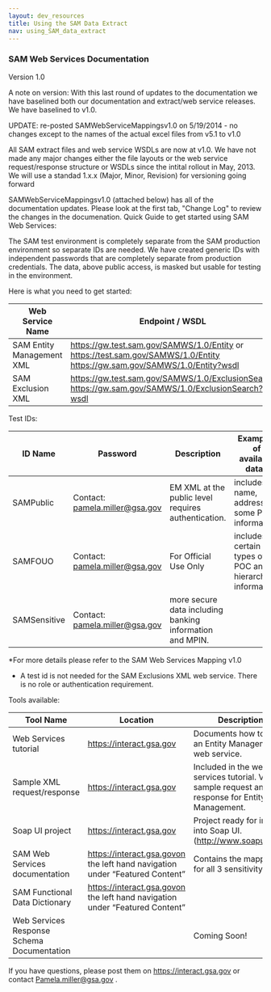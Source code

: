 ```yaml
---
layout: dev_resources
title: Using the SAM Data Extract
nav: using_SAM_data_extract
---
```

### SAM Web Services Documentation

Version 1.0 
 
A note on version:  With this last round of updates to the documentation we have baselined both our documentation and extract/web service releases. We have baselined to v1.0.  
 
UPDATE: re-posted  SAMWebServiceMappingsv1.0 on 5/19/2014 - no changes except to the names of the actual excel files from v5.1 to v1.0
 
All SAM extract files and web service WSDLs are now at v1.0. 
We have not made any major changes either the file layouts or the web service request/response structure or WSDLs since the intital rollout in May, 2013. 
We will use a standad 1.x.x (Major, Minor, Revision) for versioning going forward
 
SAMWebServiceMappingsv1.0 (attached below) has all of the documentation updates. Please look at the first tab, "Change Log" to review the changes in the documenation.
Quick Guide to get started using SAM Web Services:

The SAM test environment is completely separate from the SAM production environment so separate IDs are needed.  We have created generic IDs with independent passwords that are completely separate from production credentials. The data, above public access, is masked but usable for testing in the environment.

Here is what you need to get started:

| Web Service Name | Endpoint / WSDL |
|---|---|
| SAM Entity Management XML | https://gw.test.sam.gov/SAMWS/1.0/Entity or https://test.sam.gov/SAMWS/1.0/Entity https://gw.sam.gov/SAMWS/1.0/Entity?wsdl |
| SAM Exclusion XML | https://gw.test.sam.gov/SAMWS/1.0/ExclusionSearch https://gw.sam.gov/SAMWS/1.0/ExclusionSearch?wsdl |

Test IDs:

| ID Name | Password | Description | Examples of available data*| 
|---|---|---|---|
| SAMPublic | Contact: pamela.miller@gsa.gov | EM XML at the public level requires authentication. | includes: name, address, some POC information |
| SAMFOUO | Contact: pamela.miller@gsa.gov | For Official Use Only | includes certain types of POC and hierarchy information. |
| SAMSensitive | Contact: pamela.miller@gsa.gov | more secure data including banking information and MPIN. |

*For more details please refer to the SAM Web Services Mapping v1.0 
* A test id is not needed for the SAM Exclusions XML web service. There is no role or authentication requirement.
 

Tools available:

| Tool Name | Location | Description |
|---|---|---|
| Web Services tutorial | https://interact.gsa.gov | Documents how to build an Entity Management web service. |
| Sample XML request/response | https://interact.gsa.gov | Included in the web services tutorial. Various sample request and response for Entity Management. |
| Soap UI project | https://interact.gsa.gov | Project ready for import into Soap UI. (http://www.soapui.org/) |
| SAM Web Services documentation | https://interact.gsa.govon the left hand navigation under “Featured Content” | Contains the mappings for all 3 sensitivity levels |
| SAM Functional Data Dictionary | https://interact.gsa.govon the left hand navigation under “Featured Content” |  |
| Web Services Response Schema Documentation |  | Coming Soon! |

If you have questions, please post them on https://interact.gsa.gov or contact Pamela.miller@gsa.gov .



